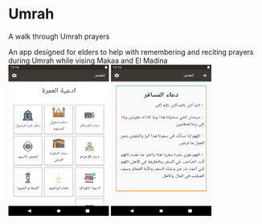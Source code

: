 # Umrah
A walk through Umrah prayers

An app designed for elders to help with remembering and reciting prayers during Umrah while vising Makaa and El Madina
<img src="https://github.com/imen-bouabdallah/Umrah/blob/master/main_screen.png" width="200" height="300">
<img src="https://github.com/imen-bouabdallah/Umrah/blob/master/duaa.png" width="200" height="300">
